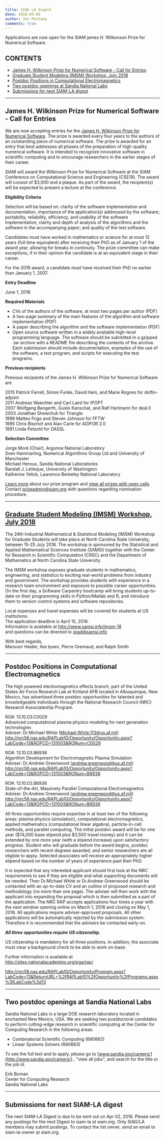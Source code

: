 ```yaml
---
title: SIAG LA digest
date: 2018-03-05
author: Jen Pestana
comments: true
---
```




Applications are now open for the SIAM james H. Wilkonson Prize for Numerical Software.

## CONTENTS

- [James H. Wilkinson Prize for Numerical Software - Call for Entries](#nav0)
- [Graduate Student Modeling (IMSM) Workshop, July 2018](#nav1)
- [Postdoc Positions in Computational Electromagnetics](#nav2)
- [Two postdoc openings at Sandia National Labs](#nav3)
- [Submissions for next SIAM-LA digest](#nav4)

---------------

## <a name="nav0">James H. Wilkinson Prize for Numerical Software - Call for Entries</a>

We are now accepting entries for the [James H. Wilkinson Prize for Numerical Software](http://www.siam.org/prizes/sponsored/wilkinson_ns.php). The prize is awarded every four years to the authors of an outstanding piece of numerical software. The prize is awarded for an entry that best addresses all phases of the preparation of high-quality numerical software. It is intended to recognize innovative software in scientific computing and to encourage researchers in the earlier stages of their career.

SIAM will award the Wilkinson Prize for Numerical Software at the SIAM Conference on Computational Science and Engineering (CSE19). The award will consist of $3,000 and a plaque. As part of the award, the recipient(s) will be expected to present a lecture at the conference.

**Eligibility Criteria**

Selection will be based on: clarity of the software implementation and documentation, importance of the application(s) addressed by the software; portability, reliability, efficiency, and usability of the software implementation; clarity and depth of analysis of the algorithms and the software in the accompanying paper; and quality of the test software.

Candidates must have worked in mathematics or science for at most 12 years (full time equivalent) after receiving their PhD as of January 1 of the award year, allowing for breaks in continuity. The prize committee can make exceptions, if in their opinion the candidate is at an equivalent stage in their career.

For the 2019 award, a candidate must have received their PhD no earlier than January 1, 2007.

**Entry Deadline**  

June 1, 2018

**Required Materials**

- CVs of the authors of the software, at most two pages per author (PDF)    
- A two-page summary of the main features of the algorithm and software implementation (PDF)  
- A paper describing the algorithm and the software implementation (PDF)  
- Open source software written in a widely available high-level programming language. The software should be submitted in a gzipped .tar archive with a README file describing the contents of the archive. Each submission should include documentation, examples of the use of the software, a test program, and scripts for executing the test programs.  

**Previous recipients**

Previous recipients of the James H. Wilkinson Prize for Numerical Software are

2015 Patrick Farrell, Simon Funke, David Ham, and Marie Rognes for dolfin-adjoint   
2011 Andreas Waechter and Carl Laird for IPOPT  
2007 Wolfgang Bangerth, Guido Kanschat, and Ralf Hartmann for deal.II  
2003 Jonathan Shewchuk for Triangle  
1999 Matteo Frigo and Steven Johnson for FFTW   
1995 Chris Bischof and Alan Carle for ADIFOR 2.0   
1991 Linda Petzold for DASSL  

**Selection Committee**  

Jorge Mor&eacute; (Chair), Argonne National Laboratory  
Sven Hammarling, Numerical Algorithms Group Ltd and University of Manchester  
Michael Heroux, Sandia National Laboratories  
Randall J. LeVeque, University of Washington  
Katherine Yelick, Lawrence Berkeley National Laboratory  

[Learn more](http://www.siam.org/prizes/) about our prize program and [view all prizes with open calls](http://www.siam.org/prizes/nominations.php). Contact <prizeadmin@siam.org> with questions regarding nomination procedure.


---------------

## <a name="nav1"></a><a href="http://www.samsi.info/imsm-18">Graduate Student Modeling (IMSM) Workshop, July 2018</a>
The 24th Industrial Mathematical & Statistical Modeling (IMSM) Workshop for
Graduate Students will take place at North Carolina State University,
between 15-25 July 2018.  The workshop is sponsored by the Statistical and
Applied Mathematical Sciences Institute (SAMSI) together with the Center
for Research in Scientific Computation (CRSC) and the Department of
Mathematics at North Carolina State University.

The IMSM workshop exposes graduate students in mathematics, engineering,
and statistics to exciting real-world problems from industry and
government. The workshop provides students with experience in a research
team environment and exposure to possible career opportunities. On the
first day, a Software Carpentry bootcamp will bring students up-to-date on
their programming skills in Python/Matlab and R, and introduce them to
version control systems and software repositories.

Local expenses and travel expenses will be covered for students at US 
institutions.  
The application deadline is April 15, 2018.  
Information is available at <http://www.samsi.info/imsm-18>  
and questions can be directed to <grad@samsi.info>  

With best regards,  
Mansoor Haider, Ilse Ipsen, Pierre Gremaud, and Ralph Smith

---------------

## <a name="nav2">Postdoc Positions in Computational Electromagnetics</a>

The high powered electromagnetics effects branch, part of the United States Air Force Research Lab at Kirtland AFB located in Albuquerque, New Mexico, has advertised three postdoc opportunities for talented and knowledgeable individuals through the National Research Council (NRC) Research Associateship Program.

RO#: 13.10.03.C0029  
Advanced computational plasma physics modeling for next generation technologies  
Adviser: Dr.Michael White (<Michael.White.113@us.af.mil>)  
<http://nrc58.nas.edu/RAPLab10/Opportunity/Opportunity.aspx?LabCode=13&ROPCD=131003&RONum=C0029>

RO#: 13.10.03.B6938  
Algorithm Development for Electromagnetic Plasma Simulation  
Adviser: Dr.Andrew Greenwood (<andrew.greenwood@us.af.mil>)  
<http://nrc58.nas.edu/RAPLab10/Opportunity/Opportunity.aspx?LabCode=13&ROPCD=131003&RONum=B6938>

RO#: 13.10.03.B6936  
State-of-the-Art, Massively Parallel Computational Electromagnetics  
Adviser: Dr.Andrew Greenwood (<andrew.greenwood@us.af.mil>)  
<http://nrc58.nas.edu/RAPLab10/Opportunity/Opportunity.aspx?LabCode=13&ROPCD=131003&RONum=B6936>

All three opportunities require expertise in at least two of the following areas: plasma physics (simulation), computational electromagnetics, applied mathematics (computational linear algebra), particle-in-cell methods, and parallel computing. The initial postdoc award will be for one year ($74,000 base stipend plus $3,500 travel money) and it can be extended by one more year (with a stipend increase) upon satisfactory progress. Student who will graduate before the award begins, postdoc researchers with recent degrees awarded, and senior researchers are all eligible to apply. Selected associates will receive an appropriately higher stipend based on the number of years of experience past their PhD.

It is expected that any interested applicant should first look at the NRC requirements to see if they are eligible and what supporting documents will be needed. Then Dr.Michael White or Dr.Andrew Greenwood should be contacted with an up-to-date CV and an outline of proposed research and methodology (no more than one page). The adviser will then work with the applicant into expanding the proposal which is then submitted as a part of the application. The NRC RAP accepts applications four times a year with the next window opening online on March 1, 2018 and closing on May 1, 2018. All applications require adviser-approved proposals. All other applications will be automatically rejected by the submission system. Therefore it is recommended that the advisers be contacted early-on.

***All three opportunities require US citizenship.***

US citizenship is mandatory for all three positions. In addition, the associate must clear a background check to be able to work on-base.

Further information is available at
<http://sites.nationalacademies.org/pga/rap/>  

<http://nrc58.nas.edu/RAPLab10/Opportunity/Program.aspx?LabCode=13&ReturnURL=%2fRAPLab10%2fOpportunity%2fPrograms.aspx%3fLabCode%3d13>

---------------

## <a name="nav3">Two postdoc openings at Sandia National Labs</a>

Sandia National Labs is a large DOE research laboratory located in enchanted New Mexico, USA. We are seeking two postdoctoral candidates to perform cutting-edge research in scientific computing at the Center for Computing Research in the following areas:

- Combinatorial Scientific Computing (660662)  
- Linear Systems Solvers (660663)  

To see the full text and to apply, please go to [www.sandia.gov/careers/](http://www.sandia.gov/careers/) , "view all jobs", and search for the title or the job id.

Erik Boman  
Center for Computing Research  
Sandia National Labs

---------------

## <a name="nav4">Submissions for next SIAM-LA digest</a>

The next SIAM-LA Digest is due to be sent out on Apr 02, 2018.
Please send any postings for the next Digest to siam-la at siam.org. 
Only SIAG/LA members may submit postings.  To contact the list owner, 
send an email to siam-la-owner at siam.org.

